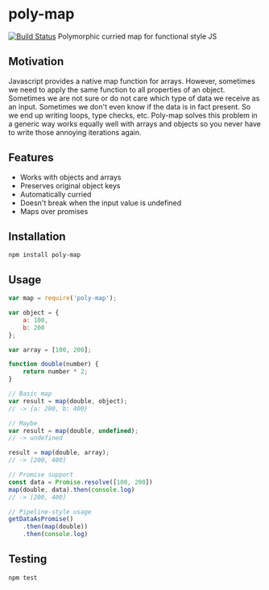 # poly-map
[![Build Status](https://travis-ci.org/acvos/poly-map.svg?branch=master)](https://travis-ci.org/acvos/poly-map)
Polymorphic curried map for functional style JS

## Motivation
Javascript provides a native map function for arrays. However, sometimes we need to apply the same function to all properties of an object. Sometimes we are not sure or do not care which type of data we receive as an input. Sometimes we don't even know if the data is in fact present. So we end up writing loops, type checks, etc. Poly-map solves this problem in a generic way works equally well with arrays and objects so you never have to write those annoying iterations again.

## Features
- Works with objects and arrays
- Preserves original object keys
- Automatically curried
- Doesn't break when the input value is undefined
- Maps over promises

## Installation

```
npm install poly-map
```

## Usage

```javascript
var map = require('poly-map');

var object = {
    a: 100,
    b: 200
};

var array = [100, 200];

function double(number) {
    return number * 2;
}

// Basic map
var result = map(double, object);
// -> {a: 200, b: 400}

// Maybe
var result = map(double, undefined);
// -> undefined

result = map(double, array);
// -> [200, 400]

// Promise support
const data = Promise.resolve([100, 200])
map(double, data).then(console.log)
// -> [200, 400]

// Pipeline-style usage
getDataAsPromise()
    .then(map(double))
    .then(console.log)
```

## Testing

```
npm test
```